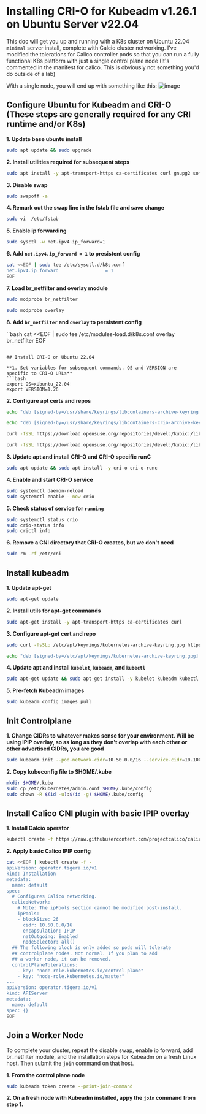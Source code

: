 # Installing CRI-O for Kubeadm v1.26.1 on Ubuntu Server v22.04

This doc will get you up and running with a K8s cluster on Ubuntu 22.04 `minimal` server install, complete with Calcio cluster networking. I've modified the tolerations for Calico controller pods so that you can run a fully functional K8s platform with just a single control plane node (It's commented in the manifest for calico. This is obviously not something you'd do outside of a lab)

With a single node, you will end up with something like this:
![image](https://user-images.githubusercontent.com/45366367/216838964-10ad77e5-fc9e-4bd8-8e77-4ffc93c8958c.png)

## Configure Ubuntu for Kubeadm and CRI-O (These steps are generally required for any CRI runtime and/or K8s)

**1. Update base ubuntu install**
```bash
sudo apt update && sudo upgrade
```

**2. Install utilities required for subsequent steps**
```bash
sudo apt install -y apt-transport-https ca-certificates curl gnupg2 software-properties-common
```

**3. Disable swap**
```bash
sudo swapoff -a
```

**4. Remark out the swap line in the fstab file and save change**
```bash
sudo vi  /etc/fstab 
```

**5. Enable ip forwarding**
```bash
sudo sysctl -w net.ipv4.ip_forward=1
```

**6. Add `net.ipv4.ip_forward = 1` to presistent config**
```bash
cat <<EOF | sudo tee /etc/sysctl.d/k8s.conf
net.ipv4.ip_forward                 = 1
EOF
```

**7. Load br_netfilter and overlay module**
```bash
sudo modprobe br_netfilter
```

```bash
sudo modprobe overlay
```

**8. Add `br_netfilter` and `overlay` to persistent config**

``bash
cat <<EOF | sudo tee /etc/modules-load.d/k8s.conf
overlay
br_netfilter
EOF
```

## Install CRI-O on Ubuntu 22.04

**1. Set variables for subsequent commands. OS and VERSION are specific to CRI-O URLs**
```bash
export OS=xUbuntu_22.04
export VERSION=1.26
```

**2. Configure apt certs and repos**
```bash
echo "deb [signed-by=/usr/share/keyrings/libcontainers-archive-keyring.gpg] https://download.opensuse.org/repositories/devel:/kubic:/libcontainers:/stable/$OS/ /" | sudo tee /etc/apt/sources.list.d/devel:kubic:libcontainers:stable.list
```

```bash
echo "deb [signed-by=/usr/share/keyrings/libcontainers-crio-archive-keyring.gpg] https://download.opensuse.org/repositories/devel:/kubic:/libcontainers:/stable:/cri-o:/$VERSION/$OS/ /" | sudo tee /etc/apt/sources.list.d/devel:kubic:libcontainers:stable:cri-o:$VERSION.list
```

```bash
curl -fsSL https://download.opensuse.org/repositories/devel:/kubic:/libcontainers:/stable/$OS/Release.key | sudo gpg --dearmor -o /usr/share/keyrings/libcontainers-archive-keyring.gpg
```

```bash
curl -fsSL https://download.opensuse.org/repositories/devel:/kubic:/libcontainers:/stable:/cri-o:/$VERSION/$OS/Release.key | sudo gpg --dearmor -o /usr/share/keyrings/libcontainers-crio-archive-keyring.gpg
```

**3. Update apt and install CRI-O and CRI-O specific runC**
```bash
sudo apt update && sudo apt install -y cri-o cri-o-runc
```

**4. Enable and start CRI-O service**
```bash
sudo systemctl daemon-reload
sudo systemctl enable --now crio
```

**5. Check status of service for `running`**
```bash
sudo systemctl status crio
sudo crio-status info
sudo crictl info
```

**6. Remove a CNI directory that CRI-O creates, but we don't need**
```bash
sudo rm -rf /etc/cni
```

## Install kubeadm

**1. Update apt-get**
```bash
sudo apt-get update
```

**2. Install utils for apt-get commands**
```bash
sudo apt-get install -y apt-transport-https ca-certificates curl
```

**3. Configure apt-get cert and repo**
```bash
sudo curl -fsSLo /etc/apt/keyrings/kubernetes-archive-keyring.gpg https://packages.cloud.google.com/apt/doc/apt-key.gpg
```
```bash
echo "deb [signed-by=/etc/apt/keyrings/kubernetes-archive-keyring.gpg] https://apt.kubernetes.io/ kubernetes-xenial main" | sudo tee /etc/apt/sources.list.d/kubernetes.list
```

**4. Update apt and install `kubelet`, `kubeadm`, and `kubectl`**
```bash
sudo apt-get update && sudo apt-get install -y kubelet kubeadm kubectl
```

**5. Pre-fetch Kubeadm images**
```bash
sudo kubeadm config images pull
```

## Init Controlplane

**1. Change CIDRs to whatever makes sense for your environment. Will be using IPIP overlay, so as long as they don't overlap with each other or other advertised CIDRs, you are good**
```bash
sudo kubeadm init --pod-network-cidr=10.50.0.0/16 --service-cidr=10.100.0.0/16	 --cri-socket='unix:///var/run/crio/crio.sock'
```

**2. Copy kubeconfig file to $HOME/.kube**
```bash
mkdir $HOME/.kube
sudo cp /etc/kubernetes/admin.conf $HOME/.kube/config
sudo chown -R $(id -u):$(id -g) $HOME/.kube/config
```

## Install Calico CNI plugin with basic IPIP overlay

**1. Install Calcio operator**
```bash
kubectl create -f https://raw.githubusercontent.com/projectcalico/calico/v3.25.0/manifests/tigera-operator.yaml
```

**2. Apply basic Calico IPIP config**
```bash
cat <<EOF | kubectl create -f -
apiVersion: operator.tigera.io/v1
kind: Installation
metadata:
  name: default
spec:
  # Configures Calico networking.
  calicoNetwork:
    # Note: The ipPools section cannot be modified post-install.
    ipPools:
    - blockSize: 26
      cidr: 10.50.0.0/16
      encapsulation: IPIP
      natOutgoing: Enabled
      nodeSelector: all()
  ## The following block is only added so pods will tolerate 
  ## controlplane nodes. Not normal. If you plan to add
  ## a worker node, it can be removed.
  controlPlaneTolerations:
    - key: "node-role.kubernetes.io/control-plane"
    - key: "node-role.kubernetes.io/master"
---
apiVersion: operator.tigera.io/v1
kind: APIServer
metadata:
  name: default
spec: {}
EOF
```

## Join a Worker Node

To complete your cluster, repeat the disable swap, enable ip forward, add br_netfilter module, and the installation steps for Kubeadm on a fresh Linux host. Then submit the `join` command on that host.

**1. From the control plane node**
```bash
sudo kubeadm token create --print-join-command
```
**2. On a fresh node with Kubeadm installed, appy the `join` command from step 1.**

